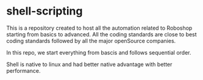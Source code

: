 # shell-scripting

This is a repository created to host all the automation related to Roboshop starting from basics to advanced.
All the coding standards are close to best coding standards followed by all the major openSource companies.

In this repo, we start everything from bascis and follows sequential order.

Shell is native to linux and had better native advantage with better performance.